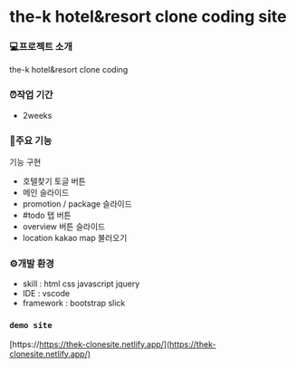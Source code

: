 # the-k hotel&resort clone coding site


### 💻프로젝트 소개
the-k hotel&resort clone coding

### ⏰작업 기간
- 2weeks

### 📌주요 기능

기능 구현 
- 호텔찾기 토글 버튼
- 메인 슬라이드 
- promotion / package 슬라이드
- #todo 탭 버튼
- overview 버튼 슬라이드 
- location kakao map 불러오기

### ⚙개발 환경
- skill : html css javascript jquery
- IDE : vscode
- framework : bootstrap slick


### `demo site`
[https://https://thek-clonesite.netlify.app/](https://thek-clonesite.netlify.app/)

